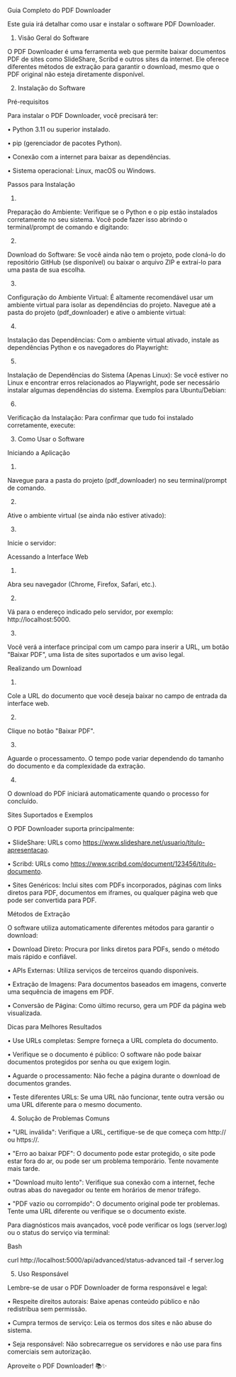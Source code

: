Guia Completo do PDF Downloader

Este guia irá detalhar como usar e instalar o software PDF Downloader.

1. Visão Geral do Software

O PDF Downloader é uma ferramenta web que permite baixar documentos PDF de sites como SlideShare, Scribd e outros sites da internet. Ele oferece diferentes métodos de extração para garantir o download, mesmo que o PDF original não esteja diretamente disponível.

2. Instalação do Software

Pré-requisitos

Para instalar o PDF Downloader, você precisará ter:

•
Python 3.11 ou superior instalado.

•
pip (gerenciador de pacotes Python).

•
Conexão com a internet para baixar as dependências.

•
Sistema operacional: Linux, macOS ou Windows.

Passos para Instalação

1.
Preparação do Ambiente:
Verifique se o Python e o pip estão instalados corretamente no seu sistema. Você pode fazer isso abrindo o terminal/prompt de comando e digitando:

2.
Download do Software:
Se você ainda não tem o projeto, pode cloná-lo do repositório GitHub (se disponível) ou baixar o arquivo ZIP e extraí-lo para uma pasta de sua escolha.

3.
Configuração do Ambiente Virtual:
É altamente recomendável usar um ambiente virtual para isolar as dependências do projeto. Navegue até a pasta do projeto (pdf_downloader) e ative o ambiente virtual:

4.
Instalação das Dependências:
Com o ambiente virtual ativado, instale as dependências Python e os navegadores do Playwright:

5.
Instalação de Dependências do Sistema (Apenas Linux):
Se você estiver no Linux e encontrar erros relacionados ao Playwright, pode ser necessário instalar algumas dependências do sistema. Exemplos para Ubuntu/Debian:

6.
Verificação da Instalação:
Para confirmar que tudo foi instalado corretamente, execute:

3. Como Usar o Software

Iniciando a Aplicação

1.
Navegue para a pasta do projeto (pdf_downloader) no seu terminal/prompt de comando.

2.
Ative o ambiente virtual (se ainda não estiver ativado):

3.
Inicie o servidor:

Acessando a Interface Web

1.
Abra seu navegador (Chrome, Firefox, Safari, etc.).

2.
Vá para o endereço indicado pelo servidor, por exemplo: http://localhost:5000.

3.
Você verá a interface principal com um campo para inserir a URL, um botão "Baixar PDF", uma lista de sites suportados e um aviso legal.

Realizando um Download

1.
Cole a URL do documento que você deseja baixar no campo de entrada da interface web.

2.
Clique no botão "Baixar PDF".

3.
Aguarde o processamento. O tempo pode variar dependendo do tamanho do documento e da complexidade da extração.

4.
O download do PDF iniciará automaticamente quando o processo for concluído.

Sites Suportados e Exemplos

O PDF Downloader suporta principalmente:

•
SlideShare: URLs como https://www.slideshare.net/usuario/titulo-apresentacao.

•
Scribd: URLs como https://www.scribd.com/document/123456/titulo-documento.

•
Sites Genéricos: Inclui sites com PDFs incorporados, páginas com links diretos para PDF, documentos em iframes, ou qualquer página web que pode ser convertida para PDF.

Métodos de Extração

O software utiliza automaticamente diferentes métodos para garantir o download:

•
Download Direto: Procura por links diretos para PDFs, sendo o método mais rápido e confiável.

•
APIs Externas: Utiliza serviços de terceiros quando disponíveis.

•
Extração de Imagens: Para documentos baseados em imagens, converte uma sequência de imagens em PDF.

•
Conversão de Página: Como último recurso, gera um PDF da página web visualizada.

Dicas para Melhores Resultados

•
Use URLs completas: Sempre forneça a URL completa do documento.

•
Verifique se o documento é público: O software não pode baixar documentos protegidos por senha ou que exigem login.

•
Aguarde o processamento: Não feche a página durante o download de documentos grandes.

•
Teste diferentes URLs: Se uma URL não funcionar, tente outra versão ou uma URL diferente para o mesmo documento.

4. Solução de Problemas Comuns

•
"URL inválida": Verifique a URL, certifique-se de que começa com http:// ou https://.

•
"Erro ao baixar PDF": O documento pode estar protegido, o site pode estar fora do ar, ou pode ser um problema temporário. Tente novamente mais tarde.

•
"Download muito lento": Verifique sua conexão com a internet, feche outras abas do navegador ou tente em horários de menor tráfego.

•
"PDF vazio ou corrompido": O documento original pode ter problemas. Tente uma URL diferente ou verifique se o documento existe.

Para diagnósticos mais avançados, você pode verificar os logs (server.log) ou o status do serviço via terminal:

Bash


curl http://localhost:5000/api/advanced/status-advanced
tail -f server.log


5. Uso Responsável

Lembre-se de usar o PDF Downloader de forma responsável e legal:

•
Respeite direitos autorais: Baixe apenas conteúdo público e não redistribua sem permissão.

•
Cumpra termos de serviço: Leia os termos dos sites e não abuse do sistema.

•
Seja responsável: Não sobrecarregue os servidores e não use para fins comerciais sem autorização.





Aproveite o PDF Downloader! 📚✨

